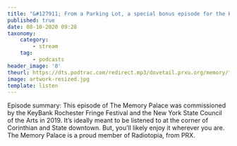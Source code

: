```yaml
---
title: "&#127911; From a Parking Lot, a special bonus episode for the KeyBank Rochester Fringe Festival"
published: true
date: 08-10-2020 09:28
taxonomy:
    category:
        - stream
    tag:
        - podcasts
header_image: '0'
theurl: https://dts.podtrac.com/redirect.mp3/dovetail.prxu.org/memory/fcbadbd4-5424-4d93-a514-cb1297e0baec/thememorypalace.mp3
image: artwork-resized.jpg
template: listen
--- 
```

Episode summary: This episode of The Memory Palace was commissioned by the KeyBank Rochester Fringe Festival and the New York State Council of the Arts in 2019. It’s ideally meant to be listened to at the corner of Corinthian and State downtown. But, you’ll likely enjoy it wherever you are. The Memory Palace is a proud member of Radiotopia, from PRX.
